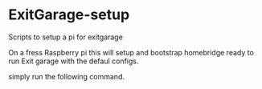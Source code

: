 # ExitGarage-setup
Scripts to setup a pi for exitgarage


On a fress Raspberry pi this will setup and bootstrap homebridge ready to run Exit garage with the defaul configs.

simply run the following command.
